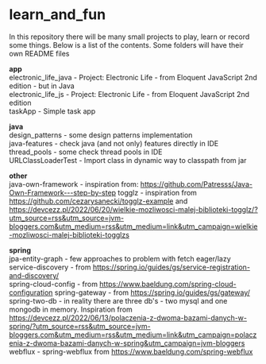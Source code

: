 # learn_and_fun

In this repository there will be many small projects to play, learn or record some things. Below is a list of the
contents. Some folders will have their own README files

**app**  
electronic_life_java - Project: Electronic Life - from Eloquent JavaScript 2nd edition - but in Java   
electronic_life_js - Project: Electronic Life - from Eloquent JavaScript 2nd edition   
taskApp - Simple task app

**java**  
design_patterns - some design patterns implementation  
java-features - check java (and not only) features directly in IDE  
thread_pools - some check thread pools in IDE  
URLClassLoaderTest - Import class in dynamic way to classpath from jar

**other**  
java-own-framework - inspiration from: https://github.com/Patresss/Java-Own-Framework---step-by-step
togglz - inspiration from https://github.com/cezarysanecki/togglz-example and https://devcezz.pl/2022/06/20/wielkie-mozliwosci-malej-biblioteki-togglz/?utm_source=rss&utm_source=jvm-bloggers.com&utm_medium=rss&utm_medium=link&utm_campaign=wielkie-mozliwosci-malej-biblioteki-togglzs

**spring**  
jpa-entity-graph - few approaches to problem with fetch eager/lazy   
service-discovery - from https://spring.io/guides/gs/service-registration-and-discovery/  
spring-cloud-config - from https://www.baeldung.com/spring-cloud-configuration
spring-gateway - from https://spring.io/guides/gs/gateway/  
spring-two-db - in reality there are three db's - two mysql and one mongodb in memory. Inspiration from https://devcezz.pl/2022/06/13/polaczenia-z-dwoma-bazami-danych-w-spring/?utm_source=rss&utm_source=jvm-bloggers.com&utm_medium=rss&utm_medium=link&utm_campaign=polaczenia-z-dwoma-bazami-danych-w-spring&utm_campaign=jvm-bloggers   
webflux - spring-webflux from https://www.baeldung.com/spring-webflux  



